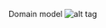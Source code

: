 Domain model
![alt tag](https://git.epam.com/peter_veres2/jpa-excercises/raw/master/src/main/resources/images/domain.png)
